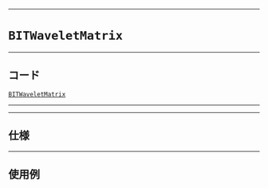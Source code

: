 ___

# `BITWaveletMatrix`

_____

## コード

[`BITWaveletMatrix`](https://github.com/titan-23/Library_py/blob/main/DataStructures/WaveletMatir/BITWaveletMatrix.py)
<!-- code=https://github.com/titan-23/Library_py/blob/main/DataStructures\WaveletMatir\BITWaveletMatrix_.py -->

_____


_____

## 仕様

_____

## 使用例

```python
```
